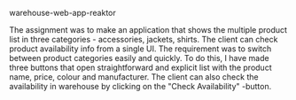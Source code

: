 warehouse-web-app-reaktor

The assignment was to make an application that shows the multiple product list in three categories - accessories, jackets, shirts. 
The client can check product availability info from a single UI. 
The requirement was to switch between product categories easily and quickly. 
To do this, I have made three buttons that open straightforward and explicit list with the product name, price, colour and manufacturer.
The client can also check the availability in warehouse by clicking on the "Check Availability" -button.
